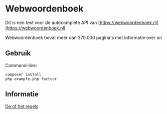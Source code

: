 # Webwoordenboek

Dit is een test voor de autocomplete API van [https://webwoordenboek.nl](https://webwoordenboek.nl)

Webwoordenboek bevat meer dan 370.000 pagina's met informatie over on

## Gebruik

Command-line:

```shell
composer install
php example.php factuur
```

## Informatie
[De of het regels](https://webwoordenboek.nl/de-of-het)
